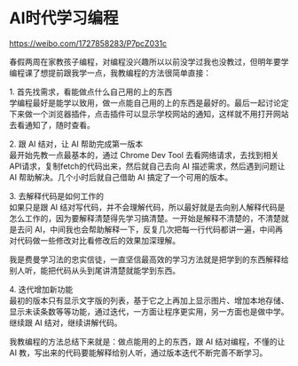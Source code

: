 # AI时代学习编程

https://weibo.com/1727858283/P7pcZ031c

春假两周在家教孩子编程，对编程没兴趣所以以前没学过我也没教过，但明年要学编程课了想提前跟我学一点，我教编程的方法很简单直接：  
  
1\. 首先找需求，看能做点什么自己用的上的东西  
学编程最好是能学以致用，做一点能自己用的上的东西是最好的。最后一起讨论定下来做一个浏览器插件，点击插件可以显示学校网站的通知，这样就不用打开网站去看通知了，随时查看。  
  
2\. 跟 AI 结对，让 AI 帮助完成第一版本  
最开始先教一点最基本的，通过 Chrome Dev Tool 去看网络请求，去找到相关API请求，复制fetch的代码出来，然后就自己去向 AI 描述需求，然后遇到问题让 AI 帮助解决。几个小时后就自己借助 AI 搞定了一个可用的版本。  
  
3\. 去解释代码是如何工作的  
如果只是跟 AI 结对写代码，并不会理解代码，所以最好就是去向别人解释代码是怎么工作的，因为要解释清楚得先学习搞清楚。一开始是解释不清楚的，不清楚就是去问 AI，中间我也会帮助解释一下，反复几次把每一行代码都讲一遍，中间再对代码做一些修改对比看修改后的效果加深理解。  
  
我是费曼学习法的忠实信徒，一直坚信最高效的学习方法就是把学到的东西解释给别人听，能把代码从头到尾讲清楚就能学到东西。  
  
4\. 迭代增加新功能  
最初的版本只有显示文字版的列表，基于它之上再加上显示图片、增加本地存储、显示未读条数等等功能，通过迭代，一方面让程序更实用，另一方面也是做中学。继续跟 AI 结对，继续讲解代码。  
  
我教编程的方法总结下来就是：做点能用的上的东西，跟 AI 结对编程，不懂的让 AI 教，写出来的代码要能解释给别人听，通过版本迭代不断完善不断学习。